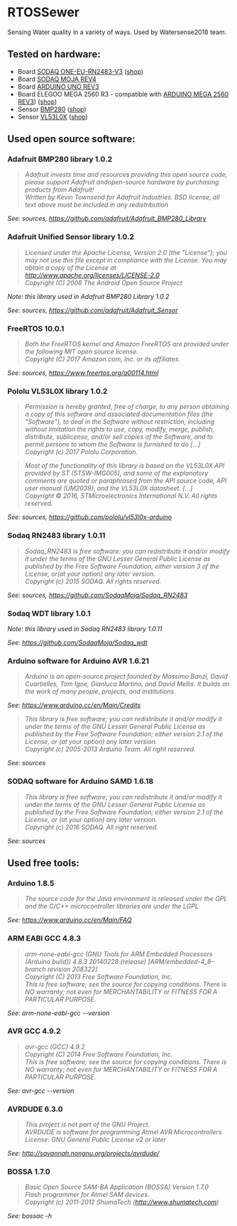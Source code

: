 # RTOSSewer

Sensing Water quality in a variety of ways. Used by Watersense2018 team.


## Tested on hardware:

- Board [SODAQ ONE-EU-RN2483-V3](http://support.sodaq.com/sodaq-one/sodaq-one/) ([shop](https://shop.sodaq.com/sodaq-one-eu-rn2483-v3.html))
- Board [SODAQ MOJA REV4](http://support.sodaq.com/sodaq-one/moja/)
- Board [ARDUINO UNO REV3](https://store.arduino.cc/arduino-uno-rev3)
- Board ELEGOO MEGA 2560 R3 - compatible with [ARDUINO MEGA 2560 REV3](https://store.arduino.cc/arduino-mega-2560-rev3)) ([shop](https://www.elegoo.com/product/elegoo-mega-2560-r3-board-blue-atmega2560-atmega16u2-usb-cable/))
- Sensor [BMP280](https://learn.adafruit.com/adafruit-bmp280-barometric-pressure-plus-temperature-sensor-breakout/) ([shop](https://www.adafruit.com/product/2651))
- Sensor [VL53L0X](https://learn.adafruit.com/adafruit-vl53l0x-micro-lidar-distance-sensor-breakout/) ([shop](https://www.adafruit.com/product/3317))


## Used open source software:

### Adafruit BMP280 library 1.0.2

> *Adafruit invests time and resources providing this open source code, please support Adafruit andopen-source hardware by purchasing products from Adafruit!*  
> *Written by Kevin Townsend for Adafruit Industries. BSD license, all text above must be included in any redistribution*

*See: sources, https://github.com/adafruit/Adafruit_BMP280_Library*


### Adafruit Unified Sensor library 1.0.2

> *Licensed under the Apache License, Version 2.0 (the "License"); you may not use this file except in compliance with the License. You may obtain a copy of the License at http://www.apache.org/licenses/LICENSE-2.0*  
> *Copyright (C) 2008 The Android Open Source Project*

*Note: this library used in Adafruit BMP280 Library 1.0.2*

*See: sources, https://github.com/adafruit/Adafruit_Sensor*


### FreeRTOS 10.0.1

> *Both the FreeRTOS kernel and Amazon FreeRTOS are provided under the following MIT open source license.*  
> *Copyright (C) 2017 Amazon.com, Inc. or its affiliates.*

*See: sources, https://www.freertos.org/a00114.html*


### Pololu VL53L0X library 1.0.2

> *Permission is hereby granted, free of charge, to any person obtaining a copy of this software and associated documentation files (the "Software"), to deal in the Software without restriction, including without limitation the rights to use, copy, modify, merge, publish, distribute, sublicense, and/or sell copies of the Software, and to permit persons to whom the Software is furnished to do [...]*  
> *Copyright (c) 2017 Pololu Corporation.*

> *Most of the functionality of this library is based on the VL53L0X API provided by ST (STSW-IMG005), and some of the explanatory comments are quoted or paraphrased from the API source code, API user manual (UM2039), and the VL53L0X datasheet. [...]*  
> *Copyright © 2016, STMicroelectronics International N.V. All rights reserved.*  

*See: sources, https://github.com/pololu/vl53l0x-arduino*


### Sodaq RN2483 library 1.0.11

> *Sodaq_RN2483 is free software: you can redistribute it and/or modify it under the terms of the GNU Lesser General Public License as published by the Free Software Foundation, either version 3 of the License, or(at your option) any later version.*  
> *Copyright (c) 2015 SODAQ. All rights reserved.*

*See: sources, https://github.com/SodaqMoja/Sodaq_RN2483*


### Sodaq WDT library 1.0.1

*Note: this library used in Sodaq RN2483 library 1.0.11*

*See: https://github.com/SodaqMoja/Sodaq_wdt*


### Arduino software for Arduino AVR 1.6.21

> *Arduino is an open-source project founded by Massimo Banzi, David Cuartielles, Tom Igoe, Gianluca Martino, and David Mellis. It builds on the work of many people, projects, and institutions.*

*See: https://www.arduino.cc/en/Main/Credits*

> *This library is free software; you can redistribute it and/or modify it under the terms of the GNU Lesser General Public License as published by the Free Software Foundation; either version 2.1 of the License, or (at your option) any later version.*  
> *Copyright (c) 2005-2013 Arduino Team. All right reserved.*

*See: sources*


### SODAQ software for Arduino SAMD 1.6.18

> *This library is free software; you can redistribute it and/or modify it under the terms of the GNU Lesser General Public License as published by the Free Software Foundation; either version 2.1 of the License, or (at your option) any later version.*  
> *Copyright (c) 2016 SODAQ. All right reserved.*

*See: sources*


## Used free tools:

### Arduino 1.8.5

> *The source code for the Java environment is released under the GPL and the C/C++ microcontroller libraries are under the LGPL*

*See: https://www.arduino.cc/en/Main/FAQ*


### ARM EABI GCC 4.8.3

> *arm-none-eabi-gcc (GNU Tools for ARM Embedded Processors (Arduino build)) 4.8.3 20140228 (release) [ARM/embedded-4_8-branch revision 208322]*  
> *Copyright (C) 2013 Free Software Foundation, Inc.*  
> *This is free software; see the source for copying conditions. There is NO warranty; not even for MERCHANTABILITY or FITNESS FOR A PARTICULAR PURPOSE.*

*See: arm-none-eabi-gcc --version*


### AVR GCC 4.9.2

> *avr-gcc (GCC) 4.9.2*  
> *Copyright (C) 2014 Free Software Foundation, Inc.*  
> *This is free software; see the source for copying conditions.  There is NO warranty; not even for MERCHANTABILITY or FITNESS FOR A PARTICULAR PURPOSE.*

*See: avr-gcc --version*


### AVRDUDE 6.3.0

> *This project is not part of the GNU Project.*  
> *AVRDUDE is software for programming Atmel AVR Microcontrollers.*  
> *License: GNU General Public License v2 or later*

*See: http://savannah.nongnu.org/projects/avrdude/*


### BOSSA 1.7.0

> *Basic Open Source SAM-BA Application (BOSSA) Version 1.7.0*  
> *Flash programmer for Atmel SAM devices.*  
> *Copyright (c) 2011-2012 ShumaTech (http://www.shumatech.com)*

*See: bossac -h*
